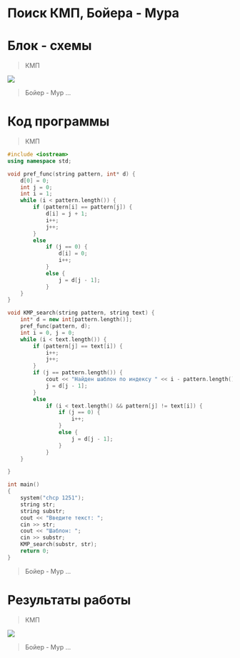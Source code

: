 # Поиск КМП, Бойера - Мура

# Блок - схемы

> КМП

![](https://psv4.userapi.com/c909328/u272768864/docs/d46/c23266152e1a/KMP.png?extra=dreUJh_aQwUVVSsX74rGnIDMTJdHYGil15AsX20yzzcDQOaFvuHn-dEj9af0354c02B9Z11exFy4l27k8fWr-fSiLRYlG2ZROcXh5ccpE5OP12ph80QARvbD8BPnOygz7L4VeN6zwiIUQBSMcZ-cZvJdsqw)

> Бойер - Мур
...

# Код программы

> КМП

```cpp
#include <iostream>
using namespace std;

void pref_func(string pattern, int* d) {
    d[0] = 0;
    int j = 0;
    int i = 1;
    while (i < pattern.length()) {
        if (pattern[i] == pattern[j]) {
            d[i] = j + 1;
            i++;
            j++;
        }
        else
            if (j == 0) {
                d[i] = 0;
                i++;
            }
            else {
                j = d[j - 1];
            }
    }
}

void KMP_search(string pattern, string text) {
    int* d = new int[pattern.length()];
    pref_func(pattern, d);
    int i = 0, j = 0;
    while (i < text.length()) {
        if (pattern[j] == text[i]) {
            i++;
            j++;
        }
        if (j == pattern.length()) {
            cout << "Найден шаблон по индексу " << i - pattern.length() << endl;
            j = d[j - 1];
        }
        else
            if (i < text.length() && pattern[j] != text[i]) {
                if (j == 0) {
                    i++;
                }
                else {
                    j = d[j - 1];
                }
            }
    }

}

int main()
{
    system("chcp 1251");
    string str;
    string substr;
    cout << "Введите текст: ";
    cin >> str;
    cout << "Шаблон: ";
    cin >> substr;
    KMP_search(substr, str);
    return 0;
}
```
> Бойер - Мур
...

# Результаты работы 

> КМП

![](https://sun9-6.userapi.com/impg/1tiW_p17gKhwphhe-K-7a9h4uguj_iMFI3X9hg/bPiDQ5eRcZ8.jpg?size=278x107&quality=96&sign=5233bbb9e5fbe0c9b4591001ededb46c&type=album)

> Бойер - Мур
...
